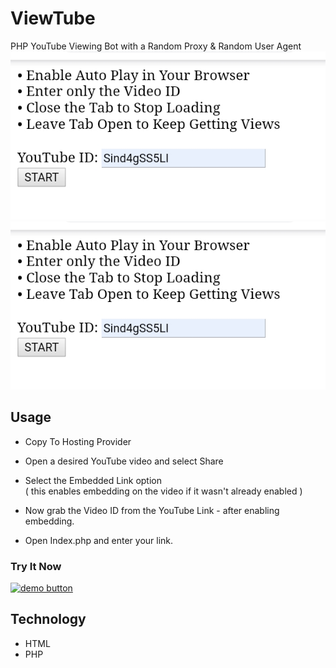 ViewTube
======
PHP YouTube Viewing Bot with a Random Proxy &amp; Random User Agent 
![screen](Screenshot_2020-10-20-07-35-36.jpg)   
![screen](Screenshot_2020-10-20-07-35-36.jpg)
## Usage
* Copy To Hosting Provider
* Open a desired YouTube video and select Share
* Select the Embedded Link option     
( this enables embedding on the video if it wasn't already enabled )    

* Now grab the Video ID from the YouTube Link - after enabling embedding.
* Open Index.php and enter your link.

### Try It Now
[![demo button](https://i.imgur.com/3Ugm8J7.jpg)](https://criminal.ml/webapp/proxy) 


## Technology
* HTML
* PHP
